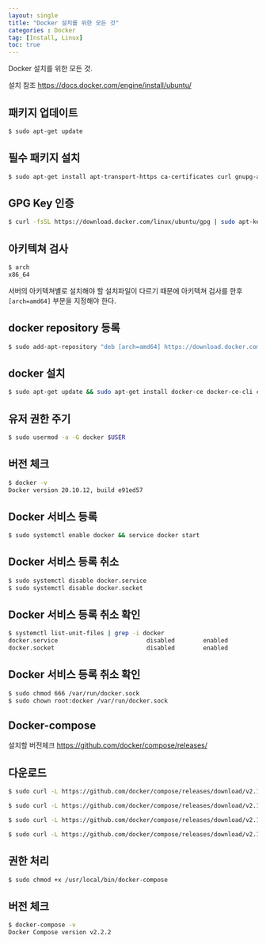 ```yaml
---
layout: single
title: "Docker 설치를 위한 모든 것"
categories : Docker
tag: [Install, Linux]
toc: true
---
```


Docker 설치를 위한 모든 것.

설치 참조 https://docs.docker.com/engine/install/ubuntu/

## 패키지 업데이트
```bash
$ sudo apt-get update
```

## 필수 패키지 설치
```bash
$ sudo apt-get install apt-transport-https ca-certificates curl gnupg-agent software-properties-common
```

## GPG Key 인증
```bash
$ curl -fsSL https://download.docker.com/linux/ubuntu/gpg | sudo apt-key add -
```

## 아키텍쳐 검사
```bash
$ arch
x86_64
```
서버의 아키텍쳐별로 설치해야 할 설치파일이 다르기 때문에 아키텍쳐 검사를 한후 `[arch=amd64]` 부분을 지정해야 한다.

## docker repository 등록
```bash
$ sudo add-apt-repository "deb [arch=amd64] https://download.docker.com/linux/ubuntu $(lsb_release -cs) stable"
```

## docker 설치
```bash
$ sudo apt-get update && sudo apt-get install docker-ce docker-ce-cli containerd.io
```

## 유저 권한 주기
```bash
$ sudo usermod -a -G docker $USER
```

## 버전 체크
```bash
$ docker -v
Docker version 20.10.12, build e91ed57
```

## Docker 서비스 등록
```bash
$ sudo systemctl enable docker && service docker start
```

## Docker 서비스 등록 취소
```bash
$ sudo systemctl disable docker.service
$ sudo systemctl disable docker.socket
```

## Docker 서비스 등록 취소 확인
```bash
$ systemctl list-unit-files | grep -i docker
docker.service                         disabled        enabled      
docker.socket                          disabled        enabled  
```

## Docker 서비스 등록 취소 확인
```bash
$ sudo chmod 666 /var/run/docker.sock
$ sudo chown root:docker /var/run/docker.sock
```

## Docker-compose
설치할 버전체크 https://github.com/docker/compose/releases/


## 다운로드
```bash
$ sudo curl -L https://github.com/docker/compose/releases/download/v2.16.0/docker-compose-`uname -s`-`uname -m` -o /usr/local/bin/docker-compose

$ sudo curl -L https://github.com/docker/compose/releases/download/v2.15.1/docker-compose-`uname -s`-`uname -m` -o /usr/local/bin/docker-compose

$ sudo curl -L https://github.com/docker/compose/releases/download/v2.12.2/docker-compose-`uname -s`-`uname -m` -o /usr/local/bin/docker-compose

$ sudo curl -L https://github.com/docker/compose/releases/download/v2.10.2/docker-compose-`uname -s`-`uname -m` -o /usr/local/bin/docker-compose
```

## 권한 처리
```bash
$ sudo chmod +x /usr/local/bin/docker-compose
```

## 버전 체크
```bash
$ docker-compose -v
Docker Compose version v2.2.2
```